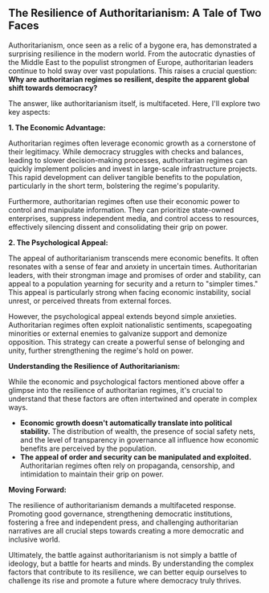 ## The Resilience of Authoritarianism: A Tale of Two Faces

Authoritarianism, once seen as a relic of a bygone era, has demonstrated a surprising resilience in the modern world. From the autocratic dynasties of the Middle East to the populist strongmen of Europe, authoritarian leaders continue to hold sway over vast populations. This raises a crucial question: **Why are authoritarian regimes so resilient, despite the apparent global shift towards democracy?**

The answer, like authoritarianism itself, is multifaceted. Here, I'll explore two key aspects:

**1. The Economic Advantage:**

Authoritarian regimes often leverage economic growth as a cornerstone of their legitimacy. While democracy struggles with checks and balances, leading to slower decision-making processes, authoritarian regimes can quickly implement policies and invest in large-scale infrastructure projects. This rapid development can deliver tangible benefits to the population, particularly in the short term, bolstering the regime's popularity. 

Furthermore, authoritarian regimes often use their economic power to control and manipulate information. They can prioritize state-owned enterprises, suppress independent media, and control access to resources, effectively silencing dissent and consolidating their grip on power.

**2. The Psychological Appeal:**

The appeal of authoritarianism transcends mere economic benefits. It often resonates with a sense of fear and anxiety in uncertain times. Authoritarian leaders, with their strongman image and promises of order and stability, can appeal to a population yearning for security and a return to "simpler times." This appeal is particularly strong when facing economic instability, social unrest, or perceived threats from external forces.

However, the psychological appeal extends beyond simple anxieties. Authoritarian regimes often exploit nationalistic sentiments, scapegoating minorities or external enemies to galvanize support and demonize opposition. This strategy can create a powerful sense of belonging and unity, further strengthening the regime's hold on power.

**Understanding the Resilience of Authoritarianism:**

While the economic and psychological factors mentioned above offer a glimpse into the resilience of authoritarian regimes, it's crucial to understand that these factors are often intertwined and operate in complex ways.

* **Economic growth doesn't automatically translate into political stability.** The distribution of wealth, the presence of social safety nets, and the level of transparency in governance all influence how economic benefits are perceived by the population.
* **The appeal of order and security can be manipulated and exploited.**  Authoritarian regimes often rely on propaganda, censorship, and intimidation to maintain their grip on power.

**Moving Forward:**

The resilience of authoritarianism demands a multifaceted response. Promoting good governance, strengthening democratic institutions, fostering a free and independent press, and challenging authoritarian narratives are all crucial steps towards creating a more democratic and inclusive world. 

Ultimately, the battle against authoritarianism is not simply a battle of ideology, but a battle for hearts and minds. By understanding the complex factors that contribute to its resilience, we can better equip ourselves to challenge its rise and promote a future where democracy truly thrives. 
